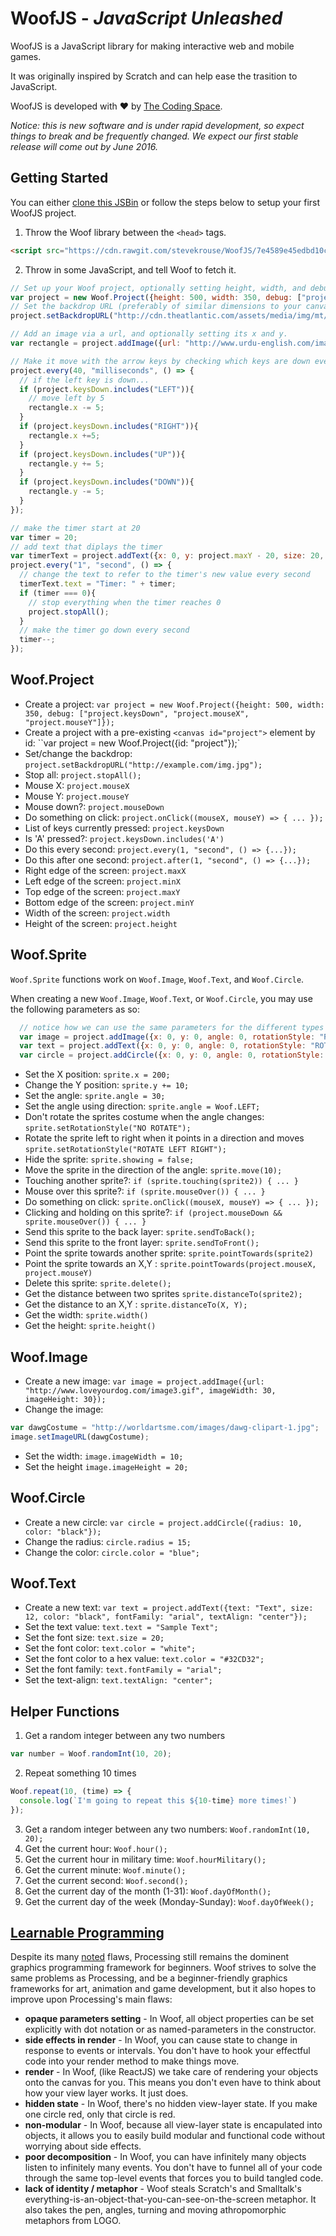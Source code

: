 # WoofJS - *JavaScript Unleashed*

WoofJS is a JavaScript library for making interactive web and mobile games.

It was originally inspired by Scratch and can help ease the trasition to JavaScript.

WoofJS is developed with :heart: by [The Coding Space](http://thecodingspace.com).

*Notice: this is new software and is under rapid development, so expect things to break and be frequently changed. We expect our first stable release will come out by June 2016.*

## Getting Started

You can either [clone this JSBin](https://jsbin.com/lucuko/edit?html,js,output) or follow the steps below to setup your first WoofJS project.

1) Throw the Woof library between the `<head>` tags.
```html
<script src="https://cdn.rawgit.com/stevekrouse/WoofJS/7e4589e45edbd10cd79223550473a92e02dc61c1/woof.js"></script>
```
2) Throw in some JavaScript, and tell Woof to fetch it.
```javascript
// Set up your Woof project, optionally setting height, width, and debug, so you can see mouseX, mouseY and keysDown.
var project = new Woof.Project({height: 500, width: 350, debug: ["project.keysDown", "project.mouseX", "project.mouseY", "timer"]}); 
// Set the backdrop URL (preferably of similar dimensions to your canvas).
project.setBackdropURL("http://cdn.theatlantic.com/assets/media/img/mt/2016/03/RTX283V4/lead_960.jpg?1457553386");

// Add an image via a url, and optionally setting its x and y.
var rectangle = project.addImage({url: "http://www.urdu-english.com/images/lessons/beginner/shapes/shapes-pics/rectangle.png", x: 0, y: 0});

// Make it move with the arrow keys by checking which keys are down every 40 milliseconds
project.every(40, "milliseconds", () => {
  // if the left key is down...
  if (project.keysDown.includes("LEFT")){
    // move left by 5
    rectangle.x -= 5; 
  }
  if (project.keysDown.includes("RIGHT")){
    rectangle.x +=5; 
  }
  if (project.keysDown.includes("UP")){
    rectangle.y += 5; 
  }
  if (project.keysDown.includes("DOWN")){
    rectangle.y -= 5; 
  }
});

// make the timer start at 20
var timer = 20;
// add text that diplays the timer
var timerText = project.addText({x: 0, y: project.maxY - 20, size: 20, color: "white"});
project.every("1", "second", () => {
  // change the text to refer to the timer's new value every second
  timerText.text = "Timer: " + timer;
  if (timer === 0){
    // stop everything when the timer reaches 0
    project.stopAll();
  }
  // make the timer go down every second
  timer--;
});
```

## Woof.Project

  - Create a project: `var project = new Woof.Project({height: 500, width: 350, debug: ["project.keysDown", "project.mouseX", "project.mouseY"]});`
  - Create a project with a pre-existing `<canvas id="project">` element by id: ``var project = new Woof.Project({id: "project"});`
  - Set/change the backdrop: `project.setBackdropURL("http://example.com/img.jpg");`
  - Stop all: `project.stopAll();`
  - Mouse X: `project.mouseX`
  - Mouse Y: `project.mouseY`
  - Mouse down?: `project.mouseDown`
  - Do something on click: `project.onClick((mouseX, mouseY) => { ... });`
  - List of keys currently pressed: `project.keysDown`
  - Is 'A' pressed?: `project.keysDown.includes('A')`
  - Do this every second: `project.every(1, "second", () => {...});`
  - Do this after one second: `project.after(1, "second", () => {...});`
  - Right edge of the screen: `project.maxX`
  - Left edge of the screen: `project.minX`
  - Top edge of the screen: `project.maxY`
  - Bottom edge of the screen: `project.minY`
  - Width of the screen: `project.width`
  - Height of the screen: `project.height`

## Woof.Sprite

`Woof.Sprite` functions work on `Woof.Image`, `Woof.Text`, and `Woof.Circle`.

When creating a new `Woof.Image`, `Woof.Text`, or `Woof.Circle`, you may use the following parameters as so:
```javascript
  // notice how we can use the same parameters for the different types
  var image = project.addImage({x: 0, y: 0, angle: 0, rotationStyle: "ROTATE", showing: true});
  var text = project.addText({x: 0, y: 0, angle: 0, rotationStyle: "ROTATE", showing: true});
  var circle = project.addCircle({x: 0, y: 0, angle: 0, rotationStyle: "ROTATE", showing: true});
```

  - Set the X position: `sprite.x = 200;`
  - Change the Y position: `sprite.y += 10;`
  - Set the angle: `sprite.angle = 30;`
  - Set the angle using direction: `sprite.angle = Woof.LEFT;` 
  - Don't rotate the sprites costume when the angle changes: `sprite.setRotationStyle("NO ROTATE");`
  - Rotate the sprite left to right when it points in a direction and moves `sprite.setRotationStyle("ROTATE LEFT RIGHT");`
  - Hide the sprite: `sprite.showing = false;`
  - Move the sprite in the direction of the angle: `sprite.move(10);`
  - Touching another sprite?: `if (sprite.touching(sprite2)) { ... }`
  - Mouse over this sprite?: `if (sprite.mouseOver()) { ... }`
  - Do something on click: `sprite.onClick((mouseX, mouseY) => { ... });`
  - Clicking and holding on this sprite?: `if (project.mouseDown && sprite.mouseOver()) { ... }`
  - Send this sprite to the back layer: `sprite.sendToBack();`
  - Send this sprite to the front layer: `sprite.sendToFront();`
  - Point the sprite towards another sprite: `sprite.pointTowards(sprite2)`
  - Point the sprite towards an X,Y : `sprite.pointTowards(project.mouseX, project.mouseY)`
  - Delete this sprite: `sprite.delete();`
  - Get the distance between two sprites `sprite.distanceTo(sprite2);`
  - Get the distance to an X,Y : `sprite.distanceTo(X, Y);`
  - Get the width: `sprite.width()`
  - Get the height: `sprite.height()`

## Woof.Image

  - Create a new image: `var image = project.addImage({url: "http://www.loveyourdog.com/image3.gif", imageWidth: 30, imageHeight: 30});`
  - Change the image: 

```javascript
var dawgCostume = "http://worldartsme.com/images/dawg-clipart-1.jpg";
image.setImageURL(dawgCostume);
```  
  - Set the width: `image.imageWidth = 10;`
  - Set the height `image.imageHeight = 20;`

## Woof.Circle

  - Create a new circle: `var circle = project.addCircle({radius: 10, color: "black"});`
  - Change the radius: `circle.radius = 15;`
  - Change the color: `circle.color = "blue";`

## Woof.Text

  - Create a new text: `var text = project.addText({text: "Text", size: 12, color: "black", fontFamily: "arial", textAlign: "center"});`
  - Set the text value: `text.text = "Sample Text";`
  - Set the font size: `text.size = 20;`
  - Set the font color: `text.color = "white";`
  - Set the font color to a hex value: `text.color = "#32CD32";`
  - Set the font family: `text.fontFamily = "arial";`
  - Set the text-align: `text.textAlign: "center";`

## Helper Functions

1) Get a random integer between any two numbers
```javascript
var number = Woof.randomInt(10, 20);
```
2) Repeat something 10 times
```javascript
Woof.repeat(10, (time) => {
  console.log(`I'm going to repeat this ${10-time} more times!`)
});
```
3) Get a random integer between any two numbers: `Woof.randomInt(10, 20);`
4) Get the current hour: `Woof.hour();`
5) Get the current hour in military time: `Woof.hourMilitary();`
6) Get the current minute: `Woof.minute();`
7) Get the current second: `Woof.second();`
8) Get the current day of the month (1-31): `Woof.dayOfMonth();`
9) Get the current day of the week (Monday-Sunday): `Woof.dayOfWeek();`

## [Learnable Programming](http://worrydream.com/LearnableProgramming/)

Despite its many [noted](http://worrydream.com/LearnableProgramming/) flaws, Processing still remains the dominent graphics programming framework for beginners. Woof strives to solve the same problems as Processing, and be a beginner-friendly graphics frameworks for art, animation and game development, but it also hopes to improve upon Processing's main flaws:

  - **opaque parameters setting** - In Woof, all object properties can be set explicitly with dot notation or as named-parameters in the constructor.
  - **side effects in render** - In Woof, you can cause state to change in response to events or intervals. You don't have to hook your effectful code into your render method to make things move.
  - **render** - In Woof, (like ReactJS) we take care of rendering your objects onto the canvas for you. This means you don't even have to think about how your view layer works. It just does.
  - **hidden state** - In Woof, there's no hidden view-layer state. If you make one circle red, only that circle is red.
  - **non-modular** - In Woof, because all view-layer state is encapulated into objects, it allows you to easily build modular and functional code without worrying about side effects.
  - **poor decomposition** - In Woof, you can have infinitely many objects listen to infinitely many events. You don't have to funnel all of your code through the same top-level events that forces you to build tangled code.
  - **lack of identity / metaphor** - Woof steals Scratch's and Smalltalk's everything-is-an-object-that-you-can-see-on-the-screen metaphor. It also takes the pen, angles, turning and moving athropomorphic metaphors from LOGO.
